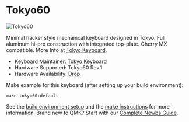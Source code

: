 # Tokyo60

![Tokyo60](http://tokyokeyboard.com/wp-content/uploads/2018/02/AI7B4543_copy_page_20180215141449-1200x800.jpg)

Minimal hacker style mechanical keyboard designed in Tokyo. Full aluminum hi-pro construction with integrated top-plate. Cherry MX compatible. More Info at [Tokyo Keyboard](http://tokyokeyboard.com).

* Keyboard Maintainer: [Tokyo Keyboard](http://tokyokeyboard.com)
* Hardware Supported: Tokyo60 Rev.1
* Hardware Availability: [Drop](https://drop.com/buy/massdrop-x-tokyo-keyboard-tokyo60-keyboard-kit?mode=guest_open)

Make example for this keyboard (after setting up your build environment):

    make tokyo60:default

See the [build environment setup](https://docs.qmk.fm/#/getting_started_build_tools) and the [make instructions](https://docs.qmk.fm/#/getting_started_make_guide) for more information. Brand new to QMK? Start with our [Complete Newbs Guide](https://docs.qmk.fm/#/newbs).
